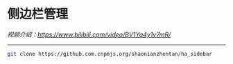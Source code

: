 # 侧边栏管理

*视频介绍：https://www.bilibili.com/video/BV1Ya4y1v7mR/*

---

```bash
git clone https://github.com.cnpmjs.org/shaonianzhentan/ha_sidebar
```